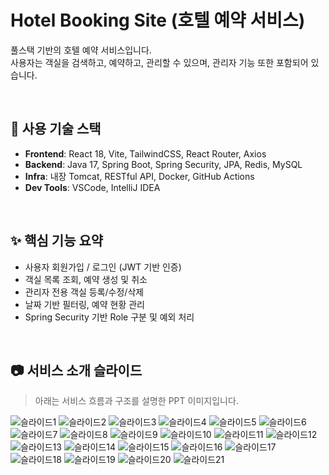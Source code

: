 # Hotel Booking Site (호텔 예약 서비스) <br />

풀스택 기반의 호텔 예약 서비스입니다.  
사용자는 객실을 검색하고, 예약하고, 관리할 수 있으며, 관리자 기능 또한 포함되어 있습니다.

<br />

## 🔧 사용 기술 스택

- **Frontend**: React 18, Vite, TailwindCSS, React Router, Axios  
- **Backend**: Java 17, Spring Boot, Spring Security, JPA, Redis, MySQL  
- **Infra**: 내장 Tomcat, RESTful API, Docker, GitHub Actions  
- **Dev Tools**: VSCode, IntelliJ IDEA

<br />

## ✨ 핵심 기능 요약

- 사용자 회원가입 / 로그인 (JWT 기반 인증)
- 객실 목록 조회, 예약 생성 및 취소
- 관리자 전용 객실 등록/수정/삭제
- 날짜 기반 필터링, 예약 현황 관리
- Spring Security 기반 Role 구분 및 예외 처리

<br />

## 📷 서비스 소개 슬라이드

> 아래는 서비스 흐름과 구조를 설명한 PPT 이미지입니다.

![슬라이드1](./assets/슬라이드1.PNG)
![슬라이드2](./assets/슬라이드2.PNG)
![슬라이드3](./assets/슬라이드3.PNG)
![슬라이드4](./assets/슬라이드4.PNG)
![슬라이드5](./assets/슬라이드5.PNG)
![슬라이드6](./assets/슬라이드6.PNG)
![슬라이드7](./assets/슬라이드7.PNG)
![슬라이드8](./assets/슬라이드8.PNG)
![슬라이드9](./assets/슬라이드9.PNG)
![슬라이드10](./assets/슬라이드10.PNG)
![슬라이드11](./assets/슬라이드11.PNG)
![슬라이드12](./assets/슬라이드12.PNG)
![슬라이드13](./assets/슬라이드13.PNG)
![슬라이드14](./assets/슬라이드14.PNG)
![슬라이드15](./assets/슬라이드15.PNG)
![슬라이드16](./assets/슬라이드16.PNG)
![슬라이드17](./assets/슬라이드17.PNG)
![슬라이드18](./assets/슬라이드18.PNG)
![슬라이드19](./assets/슬라이드19.PNG)
![슬라이드20](./assets/슬라이드20.PNG)
![슬라이드21](./assets/슬라이드21.PNG)

<br />
